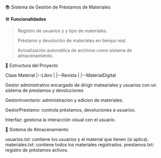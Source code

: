 📚 Sistema de Gestión de Préstamos de Materiales


🛠️ **Funcionalidades**

 > Registro de usuarios y y tipo de materiales.

 > Préstamo y devolución de materiales en tiempo real.

 > Actualización automática de archivos como sistema de almacenamiento.

🧱 Estructura del Proyecto

Clase Material 
|--Libro
|
|--Revista
|
|--MaterialDigital

Gestor administrativo encargado de dirigir mateariales y usuarios con un
sistema de prestamos y devoluciones

GestorInventario: administracion y edicion de materiales.

GestorPrestamo: controla préstamos, devoluciones a usuarios.

Interfaz: gestiona la interacción visual con el usuario.

📂 Sistema de Almacenamiento 

usuarios.txt: contiene los usuarios y el material que tienen (si aplica).
materiales.txt: contiene todos los materiales registrados.
prestamos.txt: registro de préstamos activos.
